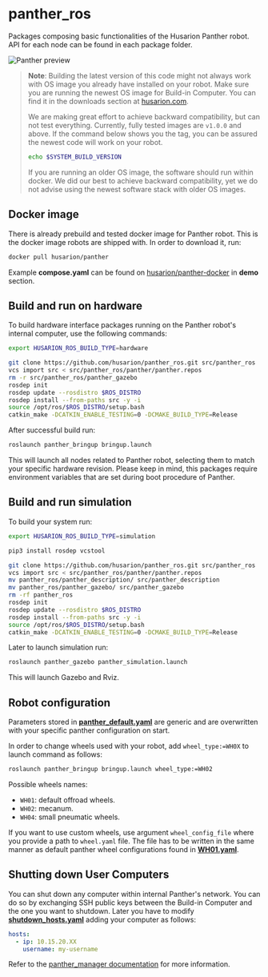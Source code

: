 # panther_ros

Packages composing basic functionalities of the Husarion Panther robot.
API for each node can be found in each package folder.

<picture>
  <source media="(prefers-color-scheme: dark)" srcset="https://github-readme-figures.s3.eu-central-1.amazonaws.com/panther/panther_ros/day_with_lights.png">
  <img alt="Panther preview" src="https://github-readme-figures.s3.eu-central-1.amazonaws.com/panther/panther_ros/day_no_lights.png">
</picture>

> **Note**: 
> Building the latest version of this code might not always work with OS image you already have installed on your robot. Make sure you are running the newest OS image for Build-in Computer. You can find it in the downloads section at [husarion.com](https://husarion.com/downloads/#internal-computer-raspberry-pi-4).
>
> We are making great effort to achieve backward compatibility, but can not test everything. Currently, fully tested images are `v1.0.0` and above. If the command below shows you the tag, you can be assured the newest code will work on your robot.
> ``` bash
> echo $SYSTEM_BUILD_VERSION
> ```
>
> If you are running an older OS image, the software should run within docker. We did our best to achieve backward compatibility, yet we do not advise using the newest software stack with older OS images.

## Docker image

There is already prebuild and tested docker image for Panther robot. This is the docker image robots are shipped with.
In order to download it, run:
``` bash
docker pull husarion/panther
```

Example **compose.yaml** can be found on [husarion/panther-docker](https://github.com/husarion/panther-docker/) in **demo** section.

## Build and run on hardware

To build hardware interface packages running on the Panther robot's internal computer, use the following commands:
``` bash
export HUSARION_ROS_BUILD_TYPE=hardware

git clone https://github.com/husarion/panther_ros.git src/panther_ros
vcs import src < src/panther_ros/panther/panther.repos
rm -r src/panther_ros/panther_gazebo
rosdep init
rosdep update --rosdistro $ROS_DISTRO
rosdep install --from-paths src -y -i
source /opt/ros/$ROS_DISTRO/setup.bash
catkin_make -DCATKIN_ENABLE_TESTING=0 -DCMAKE_BUILD_TYPE=Release
```

After successful build run:
``` bash
roslaunch panther_bringup bringup.launch
```

This will launch all nodes related to Panther robot, selecting them to match your specific hardware revision. Please keep in mind, this packages require environment variables that are set during boot procedure of Panther.

## Build and run simulation

To build your system run:
``` bash
export HUSARION_ROS_BUILD_TYPE=simulation

pip3 install rosdep vcstool

git clone https://github.com/husarion/panther_ros.git src/panther_ros
vcs import src < src/panther_ros/panther/panther.repos
mv panther_ros/panther_description/ src/panther_description
mv panther_ros/panther_gazebo/ src/panther_gazebo
rm -rf panther_ros
rosdep init
rosdep update --rosdistro $ROS_DISTRO
rosdep install --from-paths src -y -i
source /opt/ros/$ROS_DISTRO/setup.bash
catkin_make -DCATKIN_ENABLE_TESTING=0 -DCMAKE_BUILD_TYPE=Release
```

Later to launch simulation run:
``` bash
roslaunch panther_gazebo panther_simulation.launch
```

This will launch Gazebo and Rviz.

## Robot configuration

Parameters stored in [**panther_default.yaml**](./panther_bringup/config/panther_default.yaml) are generic and are overwritten with your specific panther configuration on start.

In order to change wheels used with your robot, add `wheel_type:=WH0X` to launch command as follows:
``` bash
roslaunch panther_bringup bringup.launch wheel_type:=WH02
```

Possible wheels names:
- `WH01`: default offroad wheels.
- `WH02`: mecanum.
- `WH04`: small pneumatic wheels.

If you want to use custom wheels, use argument `wheel_config_file` where you provide a path to `wheel.yaml` file. The file has to be written in the same manner as default panther wheel configurations found in [**WH01.yaml**](./panther_description/config/WH01.yaml).

## Shutting down User Computers

You can shut down any computer within internal Panther's network.
You can do so by exchanging SSH public keys between the Build-in Computer and the one you want to shutdown. Later you have to modify [**shutdown_hosts.yaml**](./panther_bringup/config/shutdown_hosts.yaml) adding your computer as follows:
``` yaml
hosts:
  - ip: 10.15.20.XX
    username: my-username
```
Refer to the [panther_manager documentation](./panther_manager/README.md) for more information.
